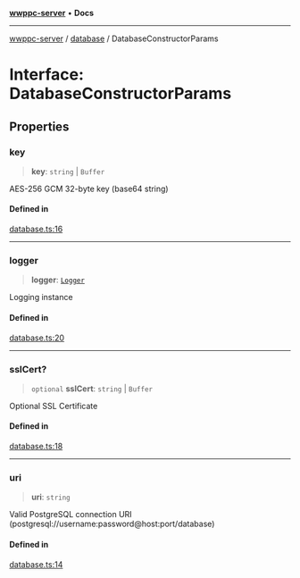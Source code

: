 [**wwppc-server**](../../README.md) • **Docs**

***

[wwppc-server](../../modules.md) / [database](../README.md) / DatabaseConstructorParams

# Interface: DatabaseConstructorParams

## Properties

### key

> **key**: `string` \| `Buffer`

AES-256 GCM 32-byte key (base64 string)

#### Defined in

[database.ts:16](https://github.com/WWPPC/WWPPC-server/blob/ed9c7da6b6decb294863e396def82e9a8d81b105/src/database.ts#L16)

***

### logger

> **logger**: [`Logger`](../../log/interfaces/Logger.md)

Logging instance

#### Defined in

[database.ts:20](https://github.com/WWPPC/WWPPC-server/blob/ed9c7da6b6decb294863e396def82e9a8d81b105/src/database.ts#L20)

***

### sslCert?

> `optional` **sslCert**: `string` \| `Buffer`

Optional SSL Certificate

#### Defined in

[database.ts:18](https://github.com/WWPPC/WWPPC-server/blob/ed9c7da6b6decb294863e396def82e9a8d81b105/src/database.ts#L18)

***

### uri

> **uri**: `string`

Valid PostgreSQL connection URI (postgresql://username:password@host:port/database)

#### Defined in

[database.ts:14](https://github.com/WWPPC/WWPPC-server/blob/ed9c7da6b6decb294863e396def82e9a8d81b105/src/database.ts#L14)
